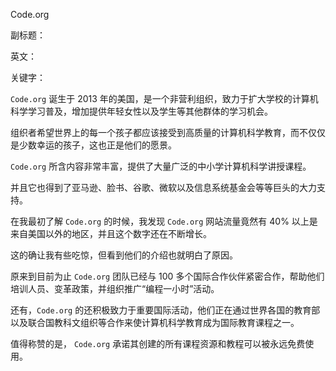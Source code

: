 Code.org

副标题：

英文：

关键字：



`Code.org` 诞生于 2013 年的美国，是一个非营利组织，致力于扩大学校的计算机科学学习普及，增加提供年轻女性以及学生等其他群体的学习机会。

组织者希望世界上的每一个孩子都应该接受到高质量的计算机科学教育，而不仅仅是少数幸运的孩子，这也正是他们的愿景。

`Code.org` 所含内容非常丰富，提供了大量广泛的中小学计算机科学讲授课程。

并且它也得到了亚马逊、脸书、谷歌、微软以及信息系统基金会等等巨头的大力支持。



在我最初了解 `Code.org` 的时候，我发现 `Code.org` 网站流量竟然有 40% 以上是来自美国以外的地区，并且这个数字还在不断增长。

这的确让我有些吃惊，但看到他们的介绍也就明白了原因。

原来到目前为止 `Code.org` 团队已经与 100 多个国际合作伙伴紧密合作，帮助他们培训人员、变革政策，并组织推广“编程一小时”活动。

还有，`Code.org` 的还积极致力于重要国际活动，他们正在通过世界各国的教育部以及联合国教科文组织等合作来使计算机科学教育成为国际教育课程之一。



值得称赞的是， `Code.org` 承诺其创建的所有课程资源和教程可以被永远免费使用。

